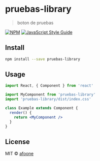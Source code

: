 # pruebas-library

> boton de pruebas

[![NPM](https://img.shields.io/npm/v/pruebas-library.svg)](https://www.npmjs.com/package/pruebas-library) [![JavaScript Style Guide](https://img.shields.io/badge/code_style-standard-brightgreen.svg)](https://standardjs.com)

## Install

```bash
npm install --save pruebas-library
```

## Usage

```jsx
import React, { Component } from 'react'

import MyComponent from 'pruebas-library'
import 'pruebas-library/dist/index.css'

class Example extends Component {
  render() {
    return <MyComponent />
  }
}
```

## License

MIT © [afoone](https://github.com/afoone)
